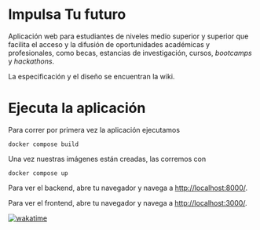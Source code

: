# Impulsa Tu futuro 

Aplicación web para estudiantes de niveles medio superior y superior que facilita el acceso y la difusión de oportunidades académicas y profesionales, como becas, estancias de investigación, cursos, *bootcamps* y *hackathons*.

La especificación y el diseño se encuentran la wiki. 


# Ejecuta la aplicación 

Para correr por primera vez la aplicación ejecutamos 

```
docker compose build
```

Una vez nuestras imágenes están creadas, las corremos con 

```
docker compose up 
```

Para ver el backend, abre tu navegador y navega a [http://localhost:8000/](http://localhost:8000/).

Para ver el frontend, abre tu navegador y navega a [http://localhost:3000/](http://localhost:3000/).

[![wakatime](https://wakatime.com/badge/github/arielmerinos/IngenieriaSoftware.svg)](https://wakatime.com/badge/github/arielmerinos/IngenieriaSoftware)

